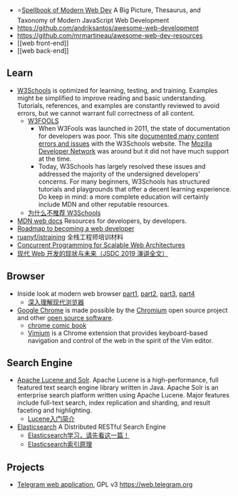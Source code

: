 - :star:[Spellbook of Modern Web Dev](https://github.com/dexteryy/spellbook-of-modern-webdev) A Big Picture, Thesaurus, and Taxonomy of Modern JavaScript Web Development
- https://github.com/andriksantos/awesome-web-development
- https://github.com/mrmartineau/awesome-web-dev-resources
- [[web front-end]]
- [[web back-end]]



## Learn
- [W3Schools](https://www.w3schools.com) is optimized for learning, testing, and training. Examples might be simplified to improve reading and basic understanding. Tutorials, references, and examples are constantly reviewed to avoid errors, but we cannot warrant full correctness of all content.
  - [W3FOOLS](https://www.w3fools.com) 
    - When W3Fools was launched in 2011, the state of documentation for developers was poor. This site [documented many content errors and issues](https://web.archive.org/web/20110412103745/http://w3fools.com) with the W3Schools website. The [Mozilla Developer Network](http://developer.mozilla.org/) was around but it did not have much support at the time. 
    - Today, W3Schools has largely resolved these issues and addressed the majority of the undersigned developers' concerns. For many beginners, W3Schools has structured tutorials and playgrounds that offer a decent learning experience. Do keep in mind: a more complete education will certainly include MDN and other reputable resources.
  - [为什么不推荐 W3Schools](https://zhuanlan.zhihu.com/p/22332152)
- [MDN web docs](http://developer.mozilla.org/) Resources for developers, by developers.
- [Roadmap to becoming a web developer](https://github.com/kamranahmedse/developer-roadmap)
- [ruanyf/jstraining](https://github.com/ruanyf/jstraining) 全栈工程师培训材料
- [Concurrent Programming for Scalable Web Architectures](http://berb.github.io/diploma-thesis/original/)
- [现代 Web 开发的现状与未来（JSDC 2019 演讲全文）](https://zhuanlan.zhihu.com/p/88616149)



## Browser
- Inside look at modern web browser [part1](https://developers.google.com/web/updates/2018/09/inside-browser-part1), [part2](https://developers.google.com/web/updates/2018/09/inside-browser-part2), [part3](https://developers.google.com/web/updates/2018/09/inside-browser-part3), [part4](https://developers.google.com/web/updates/2018/09/inside-browser-part4)
  - [深入理解现代浏览器](https://mp.weixin.qq.com/s/6aivgDpvXfiDER7Hu2u2CQ)
- [Google Chrome](https://www.google.com/chrome/) is made possible by the [Chromium](https://www.chromium.org/) open source project and other [open source software](chrome://credits/).
  - [chrome comic book](https://www.google.com/googlebooks/chrome/)
  - [Vimium](https://github.com/philc/vimium) is a Chrome extension that provides keyboard-based navigation and control of the web in the spirit of the Vim editor.



## Search Engine
- [Apache Lucene and Solr](https://github.com/apache/lucene-solr). Apache Lucene is a high-performance, full featured text search engine library written in Java. Apache Solr is an enterprise search platform written using Apache Lucene. Major features include full-text search, index replication and sharding, and result faceting and highlighting.
  - [Lucene入门简介](https://www.cnblogs.com/rodge-run/p/6551152.html)
- [Elasticsearch](https://github.com/elastic/elasticsearch) A Distributed RESTful Search Engine
  - [Elasticsearch学习，请先看这一篇！](https://blog.csdn.net/laoyang360/article/details/52244917)
  - [Elasticsearch索引原理](https://blog.csdn.net/cyony/article/details/65437708)



## Projects
- [Telegram web application](https://github.com/zhukov/webogram), GPL v3 https://web.telegram.org
